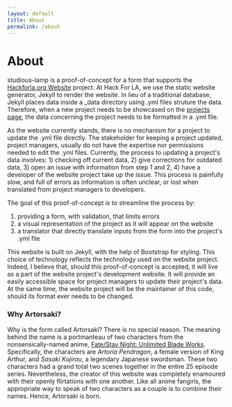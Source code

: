```yaml
---
layout: default
title: About
permalink: /about
---
```

# About

studious-lamp is a proof-of-concept for a form that supports the [Hackforla.org Website](https://www.hackforla.org/projects/website) project. At Hack For LA, we use the static website generator, Jekyll to render the website. In lieu of a traditional database, Jekyll places data inside a _data directory using .yml files struture the data. Therefore, when a new project needs to be showcased on the [projects page](https://www.hackforla.org/projects/), the data concerning the project needs to be formatted in a .yml file.

As the website currently stands, there is no mechanism for a project to update the .yml file directly. The stakeholder for keeping a project updated, project managers, usually do not have the expertise nor permissions needed to edit the .yml files. Currently, the process to updating a project's data involves: 1) checking off current data, 2) give corrections for outdated data, 3) open an issue with information from step 1 and 2, 4) have a developer of the website project take up the issue. This process is painfully slow, and full of errors as information is often unclear, or lost when translated from project managers to developers.

The goal of this proof-of-concept is to streamline the process by:

1. providing a form, with validation, that limits errors
2. a visual representation of the project as it will appear on the website
3. a translator that directly translate inputs from the form into the project's .yml file

This website is built on Jekyll, with the help of Bootstrap for styling. This choice of technology reflects the technology used on the website project. Indeed, I believe that, should this proof-of-concept is accepted, it will live as a part of the website project's development website. It will provide an easily accessible space for project managers to update their project's data. At the same time, the website project will be the maintainer of this code, should its format ever needs to be changed.

### Why Artorsaki?

Why is the form called Artorsaki? There is no special reason. The meaning behind the name is a portmanteau of two characters from the nonsensically-named anime, [Fate/Stay Night: Unlimited Blade Works](https://en.wikipedia.org/wiki/Fate/stay_night:_Unlimited_Blade_Works_(TV_series)). Specifically, the characters are *Artoria Pendragon*, a female version of King Arthur, and *Sasaki Kojirou*, a legendary Japanese swordsman. These two characters had a grand total two scenes together in the entire 25 episode series. Nevertheless, the creator of this website was completely enamoured with their openly flirtations with one another. Like all anime fangirls, the appropriate way to speak of two characters as a couple is to combine their names. Hence, Artorsaki is born.